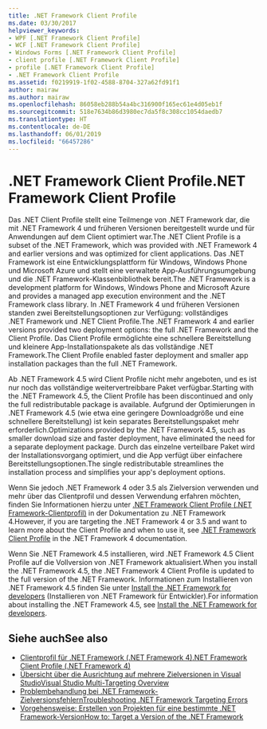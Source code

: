 ```yaml
---
title: .NET Framework Client Profile
ms.date: 03/30/2017
helpviewer_keywords:
- WPF [.NET Framework Client Profile]
- WCF [.NET Framework Client Profile]
- Windows Forms [.NET Framework Client Profile]
- client profile [.NET Framework Client Profile]
- profile [.NET Framework Client Profile]
- .NET Framework Client Profile
ms.assetid: f0219919-1f02-4588-8704-327a62fd91f1
author: mairaw
ms.author: mairaw
ms.openlocfilehash: 86058eb288b54a4bc316900f165ec61e4d05eb1f
ms.sourcegitcommit: 518e7634b86d3980ec7da5f8c308cc1054daedb7
ms.translationtype: HT
ms.contentlocale: de-DE
ms.lasthandoff: 06/01/2019
ms.locfileid: "66457286"
---
```

# <a name="net-framework-client-profile"></a><span data-ttu-id="945a2-102">.NET Framework Client Profile</span><span class="sxs-lookup"><span data-stu-id="945a2-102">.NET Framework Client Profile</span></span>
<span data-ttu-id="945a2-103">Das .NET Client Profile stellt eine Teilmenge von .NET Framework dar, die mit .NET Framework 4 und früheren Versionen bereitgestellt wurde und für Anwendungen auf dem Client optimiert war.</span><span class="sxs-lookup"><span data-stu-id="945a2-103">The .NET Client Profile is a subset of the .NET Framework, which was provided with .NET Framework 4 and earlier versions and was optimized for client applications.</span></span> <span data-ttu-id="945a2-104">Das .NET Framework ist eine Entwicklungsplattform für Windows, Windows Phone und Microsoft Azure und stellt eine verwaltete App-Ausführungsumgebung und die .NET Framework-Klassenbibliothek bereit.</span><span class="sxs-lookup"><span data-stu-id="945a2-104">The .NET Framework is a development platform for Windows, Windows Phone and Microsoft Azure and provides a managed app execution environment and the .NET Framework class library.</span></span> <span data-ttu-id="945a2-105">In .NET Framework 4 und früheren Versionen standen zwei Bereitstellungsoptionen zur Verfügung: vollständiges .NET Framework und .NET Client Profile.</span><span class="sxs-lookup"><span data-stu-id="945a2-105">The .NET Framework 4 and earlier versions provided two deployment options: the full .NET Framework and the Client Profile.</span></span> <span data-ttu-id="945a2-106">Das Client Profile ermöglichte eine schnellere Bereitstellung und kleinere App-Installationspakete als das vollständige .NET Framework.</span><span class="sxs-lookup"><span data-stu-id="945a2-106">The Client Profile enabled faster deployment and smaller app installation packages than the full .NET Framework.</span></span>  
  
 <span data-ttu-id="945a2-107">Ab .NET Framework 4.5 wird Client Profile nicht mehr angeboten, und es ist nur noch das vollständige weitervertreibbare Paket verfügbar.</span><span class="sxs-lookup"><span data-stu-id="945a2-107">Starting with the .NET Framework 4.5, the Client Profile has been discontinued and only the full redistributable package is available.</span></span> <span data-ttu-id="945a2-108">Aufgrund der Optimierungen in .NET Framework 4.5 (wie etwa eine geringere Downloadgröße und eine schnellere Bereitstellung) ist kein separates Bereitstellungspaket mehr erforderlich.</span><span class="sxs-lookup"><span data-stu-id="945a2-108">Optimizations provided by the .NET Framework 4.5, such as smaller download size and faster deployment, have eliminated the need for a separate deployment package.</span></span> <span data-ttu-id="945a2-109">Durch das einzelne verteilbare Paket wird der Installationsvorgang optimiert, und die App verfügt über einfachere Bereitstellungsoptionen.</span><span class="sxs-lookup"><span data-stu-id="945a2-109">The single redistributable streamlines the installation process and simplifies your app's deployment options.</span></span>  
  
 <span data-ttu-id="945a2-110">Wenn Sie jedoch .NET Framework 4 oder 3.5 als Zielversion verwenden und mehr über das Clientprofil und dessen Verwendung erfahren möchten, finden Sie Informationen hierzu unter [.NET Framework Client Profile (.NET Framework-Clientprofil)](https://docs.microsoft.com/previous-versions/dotnet/netframework-4.0/cc656912%28v=vs.100%29) in der Dokumentation zu .NET Framework 4.</span><span class="sxs-lookup"><span data-stu-id="945a2-110">However, if you are targeting the .NET Framework 4 or 3.5 and want to learn more about the Client Profile and when to use it, see [.NET Framework Client Profile](https://docs.microsoft.com/previous-versions/dotnet/netframework-4.0/cc656912%28v=vs.100%29) in the .NET Framework 4 documentation.</span></span>  
  
 <span data-ttu-id="945a2-111">Wenn Sie .NET Framework 4.5 installieren, wird .NET Framework 4.5 Client Profile auf die Vollversion von .NET Framework aktualisiert.</span><span class="sxs-lookup"><span data-stu-id="945a2-111">When you install the .NET Framework 4.5, the .NET Framework 4 Client Profile is updated to the full version of the .NET Framework.</span></span> <span data-ttu-id="945a2-112">Informationen zum Installieren von .NET Framework 4.5 finden Sie unter [Install the .NET Framework for developers](../../../docs/framework/install/guide-for-developers.md) (Installieren von .NET Framework für Entwickler).</span><span class="sxs-lookup"><span data-stu-id="945a2-112">For information about installing the .NET Framework 4.5, see [Install the .NET Framework for developers](../../../docs/framework/install/guide-for-developers.md).</span></span>  
  
## <a name="see-also"></a><span data-ttu-id="945a2-113">Siehe auch</span><span class="sxs-lookup"><span data-stu-id="945a2-113">See also</span></span>

- [<span data-ttu-id="945a2-114">Clientprofil für .NET Framework (.NET Framework 4)</span><span class="sxs-lookup"><span data-stu-id="945a2-114">.NET Framework Client Profile (.NET Framework 4)</span></span>](https://docs.microsoft.com/previous-versions/dotnet/netframework-4.0/cc656912%28v=vs.100%29)
- [<span data-ttu-id="945a2-115">Übersicht über die Ausrichtung auf mehrere Zielversionen in Visual Studio</span><span class="sxs-lookup"><span data-stu-id="945a2-115">Visual Studio Multi-Targeting Overview</span></span>](/visualstudio/ide/visual-studio-multi-targeting-overview)
- [<span data-ttu-id="945a2-116">Problembehandlung bei .NET Framework-Zielversionsfehlern</span><span class="sxs-lookup"><span data-stu-id="945a2-116">Troubleshooting .NET Framework Targeting Errors</span></span>](/visualstudio/msbuild/troubleshooting-dotnet-framework-targeting-errors)
- [<span data-ttu-id="945a2-117">Vorgehensweise: Erstellen von Projekten für eine bestimmte .NET Framework-Version</span><span class="sxs-lookup"><span data-stu-id="945a2-117">How to: Target a Version of the .NET Framework</span></span>](/visualstudio/ide/how-to-target-a-version-of-the-dotnet-framework)

